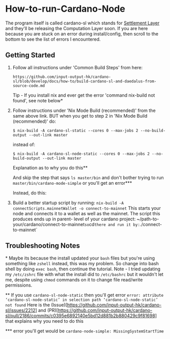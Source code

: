 # How-to-run-Cardano-Node
The program itself is called cardano-sl which stands for [Settlement Layer](https://cardanodocs.com/introduction/) and they'll be releasing the Computation Layer soon. If you are here because you are stuck on an error during install/config, then scroll to the bottom to see the list of errors I encountered.

## Getting Started

1. Follow all instructions under 'Common Build Steps' from here:
   ```
   https://github.com/input-output-hk/cardano-sl/blob/develop/docs/how-to/build-cardano-sl-and-daedalus-from-source-code.md
   ```
   Tip - If you install nix and ever get the error 'command nix-build not found', see note below*

2. Follow instructions under 'Nix Mode Build (recommended)' from the same above link. BUT when you get to step 2 in 'Nix Mode Build (recommended)' do:
   ```
   $ nix-build -A cardano-sl-static --cores 0 --max-jobs 2 --no-build-output --out-link master
   ```
   instead of:
   ```
   $ nix-build -A cardano-sl-node-static --cores 0 --max-jobs 2 --no-build-output --out-link master
   ```
   Explanation as to why you do this**

   And skip the step that says `ls master/bin` and don't bother trying to run `master/bin/cardano-mode-simple` or you'll get    an error***

   Instead, do this:

3. Build a better startup script by running:
   `nix-build -A connectScripts.mainnetWallet -o connect-to-mainnet`
   This starts your node and connects it to a wallet as well as the mainnet. The script this produces ends up in parent-    level of your cardano project: ~/path-to-your/cardano/connect-to-mainnet` so `cd` there and run it by:
   `./connect-to-mainnet`


## Troubleshooting Notes
\* Maybe its because the install updated your `bash` files but you're using something like `zshell` instead, this was my problem. So change into bash shell by doing `exec bash`, then continue the tutorial. Note - I tried updating my `/etc/zshrc` file with what the install did to `/etc/bashrc` but it wouldn't let me, despite using `chmod` commands on it to change file read/write permissions.

** If you use `cardano-sl-node-static` then you'll get error `error: attribute ‘cardano-sl-node-static’ in selection path ‘cardano-sl-node-static’ not found`
Here is the (Issue)[https://github.com/input-output-hk/cardano-sl/issues/2212] and (PR)[https://github.com/input-output-hk/cardano-sl/pull/2186/commits/c0395e6892140e5bd12d881b2b880429c9f81698] that explains why you need to do this

*** error you'll get would be `cardano-node-simple: MissingSystemStartTime`
